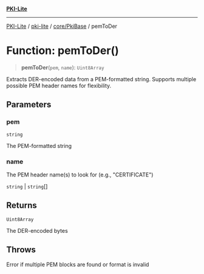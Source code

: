 [**PKI-Lite**](../../../../README.md)

---

[PKI-Lite](../../../../README.md) / [pki-lite](../../../README.md) / [core/PkiBase](../README.md) / pemToDer

# Function: pemToDer()

> **pemToDer**(`pem`, `name`): `Uint8Array`

Extracts DER-encoded data from a PEM-formatted string.
Supports multiple possible PEM header names for flexibility.

## Parameters

### pem

`string`

The PEM-formatted string

### name

The PEM header name(s) to look for (e.g., "CERTIFICATE")

`string` | `string`[]

## Returns

`Uint8Array`

The DER-encoded bytes

## Throws

Error if multiple PEM blocks are found or format is invalid
